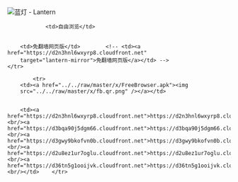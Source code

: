 

<img src="../../raw/master/x/8e0a2b81.c82003be.LanternYellow2.png" alt="蓝灯 - Lantern"/>
<table>
    <tr>
                
                <td>自由浏览</td>
        
        
        <td>免翻墙网页版</td>        <!-- <td><a href="https://d2n3hnl6wxyrp8.cloudfront.net"
        target="lantern-mirror">免翻墙网页版</a></td> -->
    </tr>
    
            <tr>
        <td><a href="../../raw/master/x/FreeBrowser.apk"><img
        src="../../raw/master/x/fb.qr.png" /></a></td>

        
        <td><a href="https://d2n3hnl6wxyrp8.cloudfront.net">https://d2n3hnl6wxyrp8.cloudfront.net</a><br/><a href="https://d3bqa90j5dgm66.cloudfront.net">https://d3bqa90j5dgm66.cloudfront.net</a><br/><a href="https://d3gwy9bkofvn0b.cloudfront.net">https://d3gwy9bkofvn0b.cloudfront.net</a><br/><a href="https://d2u8ez1ur7oglu.cloudfront.net">https://d2u8ez1ur7oglu.cloudfront.net</a><br/><a href="https://d36tn5g1ooijvk.cloudfront.net">https://d36tn5g1ooijvk.cloudfront.net</a><br/></td>    </tr>
</table>
